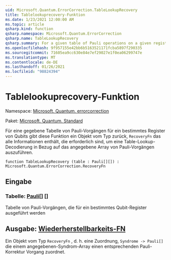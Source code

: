 ```yaml
---
uid: Microsoft.Quantum.ErrorCorrection.TableLookupRecovery
title: Tablelookuprecovery-Funktion
ms.date: 1/23/2021 12:00:00 AM
ms.topic: article
qsharp.kind: function
qsharp.namespace: Microsoft.Quantum.ErrorCorrection
qsharp.name: TableLookupRecovery
qsharp.summary: For a given table of Pauli operations on a given register of qubits, this function returns an object of type `RecoveryFn` which contains all information needed to perform a table-lookup decoding with respect to the given array of Pauli operations.
ms.openlocfilehash: 9f957155e42bb6b5163521171fcba5897f290335
ms.sourcegitcommit: 71605ea9cc630e84e7ef29027e1f0ea06299747e
ms.translationtype: MT
ms.contentlocale: de-DE
ms.lasthandoff: 01/26/2021
ms.locfileid: "98824394"
---
```

# <a name="tablelookuprecovery-function"></a>Tablelookuprecovery-Funktion

Namespace: [Microsoft. Quantum. errorcorrection](xref:Microsoft.Quantum.ErrorCorrection)

Paket: [Microsoft. Quantum. Standard](https://nuget.org/packages/Microsoft.Quantum.Standard)


Für eine gegebene Tabelle von Pauli-Vorgängen für ein bestimmtes Register von Qubits gibt diese Funktion ein Objekt vom Typ zurück, `RecoveryFn` das alle Informationen enthält, die erforderlich sind, um eine Table-Lookup-Decodierung in Bezug auf das angegebene Array von Pauli-Vorgängen auszuführen.

```qsharp
function TableLookupRecovery (table : Pauli[][]) : Microsoft.Quantum.ErrorCorrection.RecoveryFn
```


## <a name="input"></a>Eingabe

### <a name="table--pauli"></a>Tabelle: [Pauli](xref:microsoft.quantum.lang-ref.pauli)[] []

Tabelle von Pauli-Vorgängen, die für ein bestimmtes Qubit-Register ausgeführt werden



## <a name="output--recoveryfn"></a>Ausgabe: [Wiederherstellbarkeits-FN](xref:Microsoft.Quantum.ErrorCorrection.RecoveryFn)

Ein Objekt vom Typ `RecoveryFn` , d. h. eine Zuordnung, `Syndrome -> Pauli[]` die einem angegebenen-Syndrom-Array einen entsprechenden Pauli-Korrektur Vorgang zuordnet.